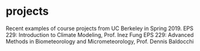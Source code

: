 # projects
Recent examples of course projects from UC Berkeley in Spring 2019.
EPS 229: Introduction to Climate Modeling, Prof. Inez Fung
EPS 229: Advanced Methods in Biometeorology and Micrometeorology, Prof. Dennis Baldocchi
